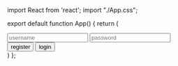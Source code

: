 import React from 'react';
import "./App.css";


export default function App() {
  return (
    <div className="container">
   <input placeholder="username" />
    <input placeholder="password" />
    <div>
    <button>register</button>
    <button>login</button>
    </div>
    </div>
  )
};

